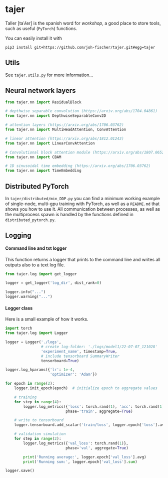 # tajer

Taller [taˈʎer] is the spanish word for *workshop*, a good place to store tools, such as useful (`PyTorch`) functions.

You can easily install it with

```
pip3 install git+https://github.com/joh-fischer/tajer.git#egg=tajer
```

## Utils

See `tajer.utils.py` for more information... 

## Neural network layers

```python
from tajer.nn import ResidualBlock

# depthwise separable convolution (https://arxiv.org/abs/1704.04861)
from tajer.nn import DepthwiseSeparableConv2D

# attention layers (https://arxiv.org/abs/1706.03762)
from tajer.nn import MultiHeadAttention, ConvAttention

# linear attention (https://arxiv.org/abs/1812.01243)
from tajer.nn import LinearConvAttention

# Convolutional block attention module (https://arxiv.org/abs/1807.06521)
from tajer.nn import CBAM

# 1D sinusoidal time embedding (https://arxiv.org/abs/1706.03762)
from tajer.nn import TimeEmbedding
```

## Distributed PyTorch

In `tajer/distributed/min_DDP.py` you can find a minimum working example of single-node,
multi-gpu training with PyTorch, as well as a `README.md` that shows you how to use it.
All communication between processes, as well as the multiprocess spawn is handled by
the functions defined in `distributed_pytorch.py`.



## Logging

#### Command line and txt logger

This function returns a logger that prints to the command line and writes 
all outputs also to a text log file.

```python
from tajer.log import get_logger

logger = get_logger('log_dir', dist_rank=0)

logger.info("...")
logger.warning("...")
```

#### Logger class

Here is a small example of how it works.

```python
import torch
from tajer.log import Logger

logger = Logger('./logs',
                # create log-folder: './logs/model1/22-07-07_121028'
                'experiment_name', timestamp=True,
                # include tensorboard SummaryWriter
                tensorboard=True)

logger.log_hparams({'lr': 1e-4,
                    'optimizer': 'Adam'})

for epoch in range(2):
    logger.init_epoch(epoch)  # initialize epoch to aggregate values

    # training
    for step in range(4):
        logger.log_metrics({'loss': torch.rand(1), 'acc': torch.rand(1)},
                           phase='train', aggregate=True)

    # write to tensorboard
    logger.tensorboard.add_scalar('train/loss', logger.epoch['loss'].avg)

    # validation simulation
    for step in range(2):
        logger.log_metrics({'val_loss': torch.rand(1)},
                           phase='val', aggregate=True)

        print('Running average:', logger.epoch['val_loss'].avg)
        print('Running sum:', logger.epoch['val_loss'].sum)

logger.save()
```


